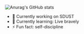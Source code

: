 ![Anurag's GitHub stats](https://github-readme-stats.vercel.app/api?username=1438802682&count_private=true&show_icons=true&theme=radical)
- 🔭 Currently working on SDUST
- 🌱 Currently learning: Live bravely
- ⚡ Fun fact: self-discipline

<!--
**1438802682/1438802682** is a ✨ _special_ ✨ repository because its `README.md` (this file) appears on your GitHub profile.
- 👯 I’m looking to collaborate on ...
- 🤔 I’m looking for help with ...
- 💬 Ask me about ...
- 📫 How to reach me: ...
- 😄 Pronouns: ...

-->




